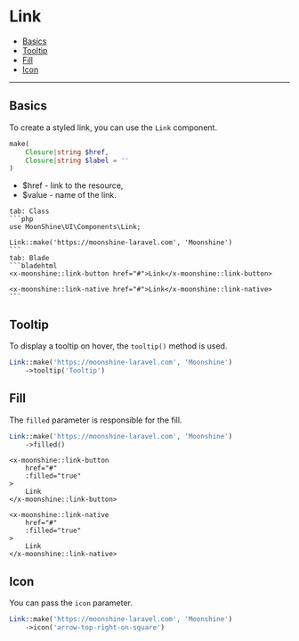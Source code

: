 # Link

- [Basics](#basics)
- [Tooltip](#tooltip)
- [Fill](#fill)
- [Icon](#icon)

---

<a name="basics"></a>
## Basics

To create a styled link, you can use the `Link` component.

```php
make(
    Closure|string $href,
    Closure|string $label = ''
)
```

- $href - link to the resource,
- $value - name of the link.

~~~tabs
tab: Class
```php
use MoonShine\UI\Components\Link;

Link::make('https://moonshine-laravel.com', 'Moonshine')
```
tab: Blade
```bladehtml
<x-moonshine::link-button href="#">Link</x-moonshine::link-button>

<x-moonshine::link-native href="#">Link</x-moonshine::link-native>
```
~~~

<a name="tooltip"></a>
## Tooltip

To display a tooltip on hover, the `tooltip()` method is used.

```php
Link::make('https://moonshine-laravel.com', 'Moonshine')
    ->tooltip('Tooltip')
```

<a name="fill"></a>
## Fill

The `filled` parameter is responsible for the fill.

```php
Link::make('https://moonshine-laravel.com', 'Moonshine')
    ->filled()
```

```bladehtml
<x-moonshine::link-button
    href="#"
    :filled="true"
>
    Link
</x-moonshine::link-button>

<x-moonshine::link-native
    href="#"
    :filled="true"
>
    Link
</x-moonshine::link-native>
```

<a name="icon"></a>
## Icon

You can pass the `icon` parameter.

```php
Link::make('https://moonshine-laravel.com', 'Moonshine')
    ->icon('arrow-top-right-on-square')
```
